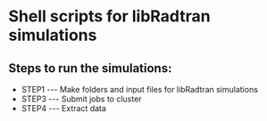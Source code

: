 # Shell scripts for libRadtran simulations

## Steps to run the simulations:

* STEP1 --- Make folders and input files for libRadtran simulations 
* STEP3 --- Submit jobs to cluster
* STEP4 --- Extract data


